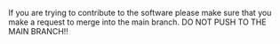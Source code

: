 If you are trying to contribute to the software please make sure that you make a request to merge into the main branch. DO NOT PUSH TO THE MAIN BRANCH!!
